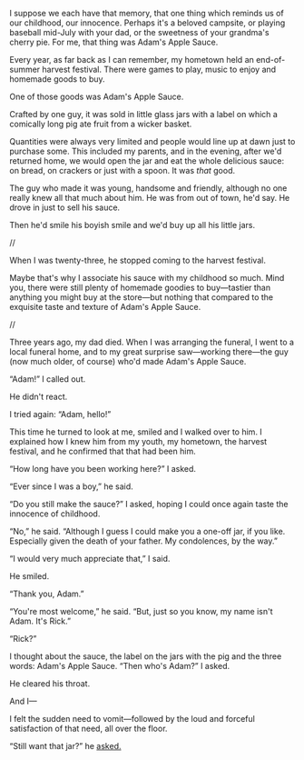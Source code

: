 I suppose we each have that memory, that one thing which reminds us of our childhood, our innocence. Perhaps it's a beloved campsite, or playing baseball mid-July with your dad, or the sweetness of your grandma's cherry pie. For me, that thing was Adam's Apple Sauce.

Every year, as far back as I can remember, my hometown held an end-of-summer harvest festival. There were games to play, music to enjoy and homemade goods to buy.

One of those goods was Adam's Apple Sauce.

Crafted by one guy, it was sold in little glass jars with a label on which a comically long pig ate fruit from a wicker basket.

Quantities were always very limited and people would line up at dawn just to purchase some. This included my parents, and in the evening, after we'd returned home, we would open the jar and eat the whole delicious sauce: on bread, on crackers or just with a spoon. It was *that* good.

The guy who made it was young, handsome and friendly, although no one really knew all that much about him. He was from out of town, he'd say. He drove in just to sell his sauce.

Then he'd smile his boyish smile and we'd buy up all his little jars.

//

When I was twenty-three, he stopped coming to the harvest festival.

Maybe that's why I associate his sauce with my childhood so much. Mind you, there were still plenty of homemade goodies to buy—tastier than anything you might buy at the store—but nothing that compared to the exquisite taste and texture of Adam's Apple Sauce.

//

Three years ago, my dad died. When I was arranging the funeral, I went to a local funeral home, and to my great surprise saw—working there—the guy (now much older, of course) who'd made Adam's Apple Sauce.

“Adam!” I called out.

He didn't react. 

I tried again: “Adam, hello!”

This time he turned to look at me, smiled and I walked over to him. I explained how I knew him from my youth, my hometown, the harvest festival, and he confirmed that that had been him.

“How long have you been working here?” I asked.

“Ever since I was a boy,” he said.

“Do you still make the sauce?” I asked, hoping I could once again taste the innocence of childhood.

“No,” he said. “Although I guess I could make you a one-off jar, if you like. Especially given the death of your father. My condolences, by the way.”

“I would very much appreciate that,” I said.

He smiled.

“Thank you, Adam.”

“You're most welcome,” he said. “But, just so you know, my name isn't Adam. It's Rick.”

“Rick?”

I thought about the sauce, the label on the jars with the pig and the three words: Adam's Apple Sauce. “Then who's Adam?” I asked.

He cleared his throat.

And I—

I felt the sudden need to vomit—followed by the loud and forceful satisfaction of that need, all over the floor.

“Still want that jar?” he [asked.](https://www.reddit.com/r/normancrane)